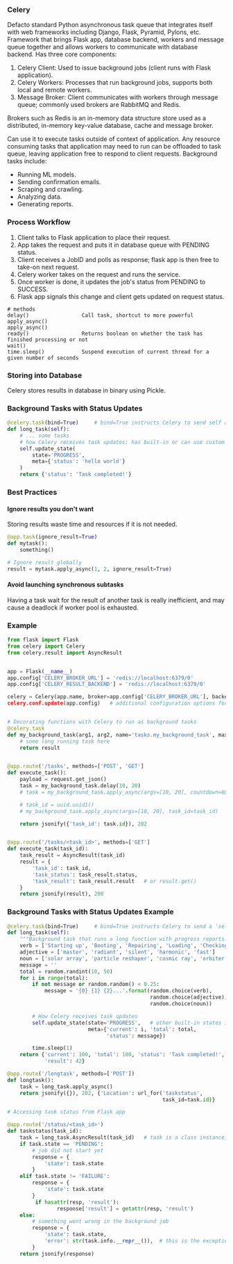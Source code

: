 ### Celery

Defacto standard Python asynchronous task queue that integrates itself with web frameworks including Django, Flask, Pyramid, Pylons, etc. Framework that brings Flask app, database backend, workers and message queue together and allows workers to communicate with database backend. Has three core components:

1. Celery Client: Used to issue background jobs (client runs with Flask application).
2. Celery Workers: Processes that run background jobs, supports both local and remote workers.
3. Message Broker: Client communicates with workers through message queue; commonly used brokers are RabbitMQ and Redis.

Brokers such as Redis is an in-memory data structure store used as a distributed, in-memory key-value database, cache and message broker.

Can use it to execute tasks outside of context of application. Any resource consuming tasks that application may need to run can be offloaded to task queue, leaving application free to respond to client requests. Background tasks include:

- Running ML models.
- Sending confirmation emails.
- Scraping and crawling.
- Analyzing data.
- Generating reports.

### Process Workflow

1. Client talks to Flask application to place their request.
2. App takes the request and puts it in database queue with PENDING status.
3. Client receives a JobID and polls as response; flask app is then free to take-on next request.
4. Celery worker takes on the request and runs the service.
5. Once worker is done, it updates the job's status from PENDING to SUCCESS.
6. Flask app signals this change and client gets updated on request status.

```
# methods
delay()                 Call task, shortcut to more powerful apply_async()
apply_async()
ready()                 Returns boolean on whether the task has finished processing or not
wait()
time.sleep()            Suspend execution of current thread for a given number of seconds
```

### Storing into Database

Celery stores results in database in binary using Pickle.

### Background Tasks with Status Updates

```py
@celery.task(bind=True)     # bind=True instructs Celery to send self argument
def long_task(self):
    # ... some tasks
    # how Celery receives task updates; has built-in or can use custom states
    self.update_state(
        state='PROGRESS',
        meta={'status': 'hello world'}
    )
    return {'status': 'Task completed!'}
```

### Best Practices

#### Ignore results you don't want

Storing results waste time and resources if it is not needed.

```py
@app.task(ignore_result=True)
def mytask():
    something()

# Ignore result globally
result = mytask.apply_async(1, 2, ignore_result=True)
```

#### Avoid launching synchronous subtasks

Having a task wait for the result of another task is really inefficient, and may cause a deadlock if worker pool is exhausted.

### Example

```python
from flask import Flask
from celery import Celery
from celery.result import AsyncResult


app = Flask(__name__)
app.config['CELERY_BROKER_URL'] = 'redis://localhost:6379/0'
app.config['CELERY_RESULT_BACKEND'] = 'redis://localhost:6379/0'

celery = Celery(app.name, broker=app.config['CELERY_BROKER_URL'], backend=app.config['CELERY_RESULT_BACKEND])
celery.conf.update(app.config)   # additional configuration options for Celery


# Decorating functions with Celery to run as background tasks
@celery.task
def my_background_task(arg1, arg2, name='tasks.my_background_task', max_retries=3):
    # some long running task here
    return result


@app.route('/tasks', methods=['POST', 'GET']
def execute_task():
    payload = request.get_json()
    task = my_background_task.delay(10, 20)
    # task = my_background_task.apply_async(args=[10, 20], countdown=60)      # runs every 60s

    # task_id = uuid.uuid1()
    # my_background_task.apply_async(args=[10, 20], task_id=task_id)

    return jsonify({'task_id': task.id}), 202


@app.route('/tasks/<task_id>', methods=['GET']
def execute_task(task_id):
    task_result = AsyncResult(task_id)
    result = {
        'task_id': task_id,
        'task_status': task_result.status,
        'task_result': task_result.result   # or result.get()
    }
    return jsonify(result), 200
```

### Background Tasks with Status Updates Example

```python
@celery.task(bind=True)     # bind=True instructs Celery to send a 'self' argument to function
def long_task(self):
    """Background task that runs a long function with progress reports."""
    verb = ['Starting up', 'Booting', 'Repairing', 'Loading', 'Checking']
    adjective = ['master', 'radiant', 'silent', 'harmonic', 'fast']
    noun = ['solar array', 'particle reshaper', 'cosmic ray', 'orbiter', 'bit']
    message = ''
    total = random.randint(10, 50)
    for i in range(total):
        if not message or random.random() < 0.25:
            message = '{0} {1} {2}...'.format(random.choice(verb),
                                              random.choice(adjective),
                                              random.choice(noun))

        # How Celery receives task updates
        self.update_state(state='PROGRESS',   # other built-in states include STARTED, SUCCESS
                          meta={'current': i, 'total': total,
                                'status': message})

        time.sleep(1)
    return {'current': 100, 'total': 100, 'status': 'Task completed!',
            'result': 42}
```

```python
@app.route('/longtask', methods=['POST'])
def longtask():
    task = long_task.apply_async()
    return jsonify({}), 202, {'Location': url_for('taskstatus',
                                                  task_id=task.id)}
```

```python
# Accessing task status from Flask app

@app.route('/status/<task_id>')
def taskstatus(task_id):
    task = long_task.AsyncResult(task_id)   # task is a class instance, not dict
    if task.state == 'PENDING':
        # job did not start yet
        response = {
            'state': task.state
        }
    elif task.state != 'FAILURE':
        response = {
            'state': task.state
        }
         if hasattr(resp, 'result'):
                response['result'] = getattr(resp, 'result')
    else:
        # something went wrong in the background job
        response = {
            'state': task.state,
            'error': str(task.info.__repr__()),  # this is the exception raised; task.info type is class
        }
    return jsonify(response)
```
